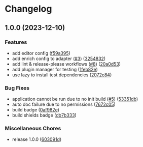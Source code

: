 # Changelog

## 1.0.0 (2023-12-10)


### Features

* add editor config ([f59a395](https://github.com/nvim-java/nvim-java-dap/commit/f59a3955c800405cba9a6b725ee44f77695f74a9))
* add enrich config to adapter ([#3](https://github.com/nvim-java/nvim-java-dap/issues/3)) ([3254832](https://github.com/nvim-java/nvim-java-dap/commit/32548324a701e2da9bbc03546b0ae3c1ff6cb6b7))
* add lint & release-please workflows ([#8](https://github.com/nvim-java/nvim-java-dap/issues/8)) ([20a0d53](https://github.com/nvim-java/nvim-java-dap/commit/20a0d5326c46140c21583b2f8fedf67218153eb3))
* add plugin manager for testing ([1feb82e](https://github.com/nvim-java/nvim-java-dap/commit/1feb82e5576b468f7e0ab7c87c6f19c8db7800aa))
* use lazy to install test dependencies ([2072c84](https://github.com/nvim-java/nvim-java-dap/commit/2072c844776cffdf867f31dda693b6ad27c382f3))


### Bug Fixes

* application cannot be run due to no init build ([#5](https://github.com/nvim-java/nvim-java-dap/issues/5)) ([53351db](https://github.com/nvim-java/nvim-java-dap/commit/53351db03f193e77abeadb3933ee153346c7ef89))
* auto doc failure due to no permissions ([7672c05](https://github.com/nvim-java/nvim-java-dap/commit/7672c0554dbdb5ba6dfb7889199bbc0e981b2496))
* build badge ([0af982e](https://github.com/nvim-java/nvim-java-dap/commit/0af982e895e3eabfcae97d922eac733a758d5757))
* build shields badge ([db7b333](https://github.com/nvim-java/nvim-java-dap/commit/db7b3335dfc1a38181b1702449aae50589382ae8))


### Miscellaneous Chores

* release 1.0.0 ([603091d](https://github.com/nvim-java/nvim-java-dap/commit/603091d06f82db6f710865f71fdf7666299439c1))
